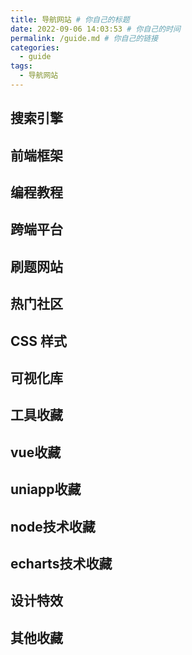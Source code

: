 ```yaml
---
title: 导航网站 # 你自己的标题
date: 2022-09-06 14:03:53 # 你自己的时间
permalink: /guide.md # 你自己的链接
categories:
  - guide
tags:
  - 导航网站
---
```


## 搜索引擎

<ClientOnly>
  <Card :cardData="guideObj.cardData0" :cardListSize=3 carTitlColor="#000" carHoverColor="#000" />
</ClientOnly>

## 前端框架

<ClientOnly>
  <Card :cardData="guideObj.cardData1" :cardListSize=3 carTitlColor="#000" carHoverColor="#000" />
</ClientOnly>

## 编程教程

<ClientOnly>
  <Card :cardData="guideObj.cardData2" :cardListSize=3 carTitlColor="#000" carHoverColor="#000" />
</ClientOnly>

## 跨端平台

<ClientOnly>
  <Card :cardData="guideObj.cardData3" :cardListSize=3 carTitlColor="#000" carHoverColor="#000" />
</ClientOnly>

## 刷题网站

<ClientOnly>
  <Card :cardData="guideObj.cardData4" :cardListSize=3 carTitlColor="#000" carHoverColor="#000" />
</ClientOnly>

## 热门社区

<ClientOnly>
  <Card :cardData="guideObj.cardData5" :cardListSize=3 carTitlColor="#000" carHoverColor="#000" />
</ClientOnly>

## CSS 样式

<ClientOnly>
  <Card :cardData="guideObj.cardData6" :cardListSize=3 carTitlColor="#000" carHoverColor="#000" />
</ClientOnly>

## 可视化库

<ClientOnly>
  <Card :cardData="guideObj.cardData7" :cardListSize=3 carTitlColor="#000" carHoverColor="#000" />
</ClientOnly>

## 工具收藏

<ClientOnly>
  <Card :cardData="guideObj.cardData8" :cardListSize=3 carTitlColor="#000" carHoverColor="#000" />
</ClientOnly>

## vue收藏

<ClientOnly>
  <Card :cardData="guideObj.cardData9" :cardListSize=3 carTitlColor="#000" carHoverColor="#000" />
</ClientOnly>

## uniapp收藏

<ClientOnly>
  <Card :cardData="guideObj.cardData10" :cardListSize=3 carTitlColor="#000" carHoverColor="#000" />
</ClientOnly>

##  node技术收藏

<ClientOnly>
  <Card :cardData="guideObj.cardData11" :cardListSize=3 carTitlColor="#000" carHoverColor="#000" />
</ClientOnly>

## echarts技术收藏

<ClientOnly>
  <Card :cardData="guideObj.cardData12" :cardListSize=3 carTitlColor="#000" carHoverColor="#000" />
</ClientOnly>

## 设计特效

<ClientOnly>
  <Card :cardData="guideObj.cardData13" :cardListSize=3 carTitlColor="#000" carHoverColor="#000" />
</ClientOnly>

## 其他收藏

<ClientOnly>
  <Card :cardData="guideObj.cardData99" :cardListSize=3 carTitlColor="#000" carHoverColor="#000" />
</ClientOnly>



<script>
import { guideObj } from './data/guide'
export default {
  data() {
    return {
      guideObj
    };
  },
};
</script>
